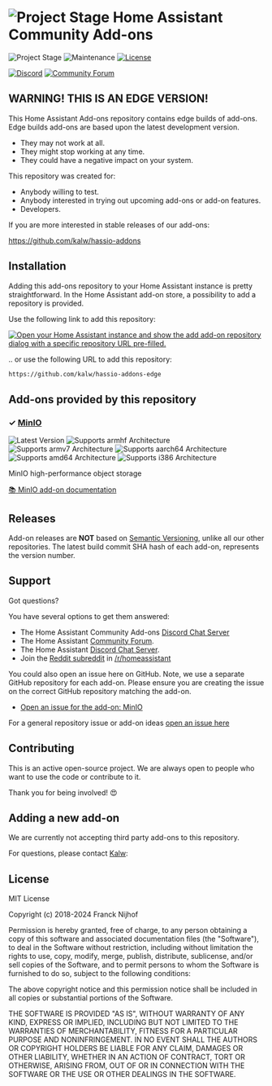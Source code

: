 # ![Project Stage][project-stage-shield] Home Assistant Community Add-ons

![Project Stage][project-stage-shield]
![Maintenance][maintenance-shield]
[![License][license-shield]](LICENSE.md)

[![Discord][discord-shield]][discord]
[![Community Forum][forum-shield]][forum]

## WARNING! THIS IS AN EDGE VERSION!

This Home Assistant Add-ons repository contains edge builds of add-ons.
Edge builds add-ons are based upon the latest development version.

- They may not work at all.
- They might stop working at any time.
- They could have a negative impact on your system.

This repository was created for:

- Anybody willing to test.
- Anybody interested in trying out upcoming add-ons or add-on features.
- Developers.

If you are more interested in stable releases of our add-ons:

<https://github.com/kalw/hassio-addons>


## Installation

Adding this add-ons repository to your Home Assistant instance is
pretty straightforward. In the Home Assistant add-on store,
a possibility to add a repository is provided.

Use the following link to add this repository:

[![Open your Home Assistant instance and show the add add-on repository dialog with a specific repository URL pre-filled.](https://my.home-assistant.io/badges/supervisor_add_addon_repository.svg)](https://my.home-assistant.io/redirect/supervisor_add_addon_repository/?repository_url=https%3A%2F%2Fgithub.com%2Fkalw/hassio-addons-edge)


.. or use the following URL to add this repository:

```txt
https://github.com/kalw/hassio-addons-edge
```


## Add-ons provided by this repository

### &#10003; [MinIO][addon-minio]

![Latest Version][minio-version-shield]
![Supports armhf Architecture][minio-armhf-shield]
![Supports armv7 Architecture][minio-armv7-shield]
![Supports aarch64 Architecture][minio-aarch64-shield]
![Supports amd64 Architecture][minio-amd64-shield]
![Supports i386 Architecture][minio-i386-shield]

MinIO high-performance object storage

[:books: MinIO add-on documentation][addon-doc-minio]

## Releases

Add-on releases are **NOT** based on [Semantic Versioning][semver], unlike
all our other repositories. The latest build commit SHA hash of each
add-on, represents the version number.

## Support

Got questions?

You have several options to get them answered:

- The Home Assistant Community Add-ons [Discord Chat Server][discord]
- The Home Assistant [Community Forum][forum].
- The Home Assistant [Discord Chat Server][discord-ha].
- Join the [Reddit subreddit][reddit] in [/r/homeassistant][reddit]

You could also open an issue here on GitHub. Note, we use a separate
GitHub repository for each add-on. Please ensure you are creating the issue
on the correct GitHub repository matching the add-on.

- [Open an issue for the add-on: MinIO][minio-issue]

For a general repository issue or add-on ideas [open an issue here][issue]

## Contributing

This is an active open-source project. We are always open to people who want to
use the code or contribute to it.

Thank you for being involved! :heart_eyes:

## Adding a new add-on

We are currently not accepting third party add-ons to this repository.

For questions, please contact [Kalw][kalw]:


## License

MIT License

Copyright (c) 2018-2024 Franck Nijhof

Permission is hereby granted, free of charge, to any person obtaining a copy
of this software and associated documentation files (the "Software"), to deal
in the Software without restriction, including without limitation the rights
to use, copy, modify, merge, publish, distribute, sublicense, and/or sell
copies of the Software, and to permit persons to whom the Software is
furnished to do so, subject to the following conditions:

The above copyright notice and this permission notice shall be included in all
copies or substantial portions of the Software.

THE SOFTWARE IS PROVIDED "AS IS", WITHOUT WARRANTY OF ANY KIND, EXPRESS OR
IMPLIED, INCLUDING BUT NOT LIMITED TO THE WARRANTIES OF MERCHANTABILITY,
FITNESS FOR A PARTICULAR PURPOSE AND NONINFRINGEMENT. IN NO EVENT SHALL THE
AUTHORS OR COPYRIGHT HOLDERS BE LIABLE FOR ANY CLAIM, DAMAGES OR OTHER
LIABILITY, WHETHER IN AN ACTION OF CONTRACT, TORT OR OTHERWISE, ARISING FROM,
OUT OF OR IN CONNECTION WITH THE SOFTWARE OR THE USE OR OTHER DEALINGS IN THE
SOFTWARE.

[addon-minio]: https://github.com/kalw/hassio-addon-minio/tree/f9f0860
[addon-doc-minio]: https://github.com/kalw/hassio-addon-minio/blob/f9f0860/README.md
[minio-issue]: https://github.com/kalw/hassio-addon-minio/issues
[minio-version-shield]: https://img.shields.io/badge/version-f9f0860-blue.svg
[minio-aarch64-shield]: https://img.shields.io/badge/aarch64-yes-green.svg
[minio-amd64-shield]: https://img.shields.io/badge/amd64-yes-green.svg
[minio-armhf-shield]: https://img.shields.io/badge/armhf-yes-green.svg
[minio-armv7-shield]: https://img.shields.io/badge/armv7-yes-green.svg
[minio-i386-shield]: https://img.shields.io/badge/i386-yes-green.svg
[discord-ha]: https://discord.gg/c5DvZ4e
[discord-shield]: https://img.shields.io/discord/478094546522079232.svg
[discord]: https://discord.me/hassioaddons
[forum-frenck]: https://community.home-assistant.io/u/frenck/?u=frenck
[forum-shield]: https://img.shields.io/badge/community-forum-brightgreen.svg
[forum]: https://community.home-assistant.io?u=frenck
[kalw]: https://github.com/kalw
[issue]: https://github.com/kalw/hassio-addons-edge/issues
[license-shield]: https://img.shields.io/github/license/kalw/hassio-addons-edge.svg
[maintenance-shield]: https://img.shields.io/maintenance/yes/2025.svg
[project-stage-shield]: https://img.shields.io/badge/project%20stage-experimental-yellow.svg
[reddit]: https://reddit.com/r/homeassistant
[semver]: http://semver.org/spec/v2.0.0.html
[third-party-addons]: https://home-assistant.io/hassio/installing_third_party_addons/